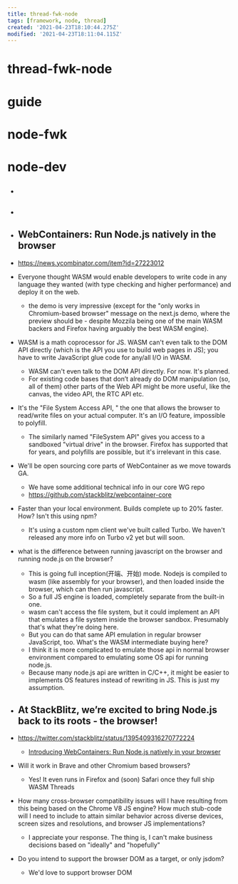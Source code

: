 ```yaml
---
title: thread-fwk-node
tags: [framework, node, thread]
created: '2021-04-23T18:10:44.275Z'
modified: '2021-04-23T18:11:04.115Z'
---
```


# thread-fwk-node

# guide

# node-fwk

# node-dev
- ## 

- ## 

- ## WebContainers: Run Node.js natively in the browser
- https://news.ycombinator.com/item?id=27223012
- Everyone thought WASM would enable developers to write code in any language they wanted (with type checking and higher performance) and deploy it on the web.
  - the demo is very impressive (except for the "only works in Chromium-based browser" message on the next.js demo, where the preview should be - despite Mozzila being one of the main WASM backers and Firefox having arguably the best WASM engine).
- WASM is a math coprocessor for JS. WASM can't even talk to the DOM API directly (which is the API you use to build web pages in JS); you have to write JavaScript glue code for any/all I/O in WASM.
  - WASM can't even talk to the DOM API directly. For now. It's planned.
  - For existing code bases that don’t already do DOM manipulation (so, all of them) other parts of the Web API might be more useful, like the canvas, the video API, the RTC API etc.
- It's the "File System Access API, " the one that allows the browser to read/write files on your actual computer. It's an I/O feature, impossible to polyfill.
  - The similarly named "FileSystem API" gives you access to a sandboxed "virtual drive" in the browser. Firefox has supported that for years, and polyfills are possible, but it's irrelevant in this case.
- We'll be open sourcing core parts of WebContainer as we move towards GA. 
  - We have some additional technical info in our core WG repo
  - https://github.com/stackblitz/webcontainer-core
- Faster than your local environment. Builds complete up to 20% faster. How? Isn't this using npm?
  - It's using a custom npm client we've built called Turbo. We haven't released any more info on Turbo v2 yet but will soon.

- what is the difference between running javascript on the browser and running node.js on the browser?
  - This is going full inception(开端、开始) mode. Nodejs is compiled to wasm (like assembly for your browser), and then loaded inside the browser, which can then run javascript.
  - So a full JS engine is loaded, completely separate from the built-in one.
  - wasm can't access the file system, but it could implement an API that emulates a file system inside the browser sandbox. Presumably that's what they're doing here.
  - But you can do that same API emulation in regular browser JavaScript, too. What's the WASM intermediate buying here?
  - I think it is more complicated to emulate those api in normal browser environment compared to emulating some OS api for running node.js.
  - Because many node.js api are written in C/C++, it might be easier to implements OS features instead of rewriting in JS. This is just my assumption.

- ## At StackBlitz, we’re excited to bring Node.js back to its roots - the browser!
- https://twitter.com/stackblitz/status/1395409316270772224
  - [Introducing WebContainers: Run Node.js natively in your browser](https://blog.stackblitz.com/posts/introducing-webcontainers/)
- Will it work in Brave and other Chromium based browsers?
  - Yes! It even runs in Firefox and (soon) Safari once they full ship WASM Threads
- How many cross-browser compatibility issues will I have resulting from this being based on the Chrome V8 JS engine?  How much stub-code will I need to include to attain similar behavior across diverse devices, screen sizes and resolutions, and browser JS implementations?
  - I appreciate your response. The thing is, I can't make business decisions based on "ideally" and "hopefully"
- Do you intend to support the browser DOM as a target, or only jsdom?
  - We'd love to support browser DOM
